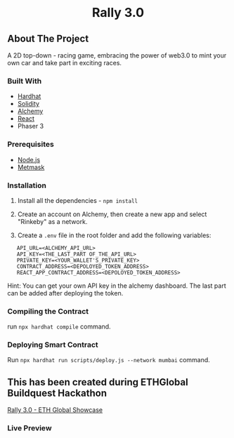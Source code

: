 <br />
<h1 align="center">Rally 3.0</h1>

## About The Project

A 2D top-down - racing game, embracing the power of web3.0 to mint your own car and take part in exciting races.

### Built With

- [Hardhat](https://hardhat.org/)
- [Solidity](https://docs.soliditylang.org/en/v0.8.11/)
- [Alchemy](https://www.alchemy.com/)
- [React](https://reactjs.org/)
- Phaser 3

### Prerequisites

- [Node.js](https://nodejs.org/en/download/)
- [Metmask](https://metamask.io/)

### Installation

1. Install all the dependencies - `npm install`

2. Create an account on Alchemy, then create a new app and select "Rinkeby" as a network.

3. Create a `.env` file in the root folder and add the
   following variables:

```
   API_URL=<ALCHEMY_API_URL>
   API_KEY=<THE_LAST_PART OF_THE_API_URL>
   PRIVATE_KEY=<YOUR_WALLET'S_PRIVATE_KEY>
   CONTRACT_ADDRESS=<DEPOLOYED_TOKEN_ADDRESS>
   REACT_APP_CONTRACT_ADDRESS=<DEPOLOYED_TOKEN_ADDRESS>
```

Hint: You can get your own API key in the alchemy dashboard. The last part can be added after deploying the token.

### Compiling the Contract

run `npx hardhat compile` command.

### Deploying Smart Contract

Run `npx hardhat run scripts/deploy.js --network mumbai` command.

## This has been created during ETHGlobal Buildquest Hackathon

[Rally 3.0 - ETH Global Showcase](https://showcase.ethglobal.com/b/rally3-0)

### Live Preview

[]()
